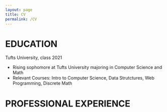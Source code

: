 ```yaml
---
layout: page
title: CV
permalink: /CV
---
```


# EDUCATION
Tufts University, class 2021
* Rising sophomore at Tufts University majoring in Computer Science and Math
* Relevant Courses: Intro to Computer Science, Data Strutctures, Web Programming, Discrete Math

#  PROFESSIONAL EXPERIENCE